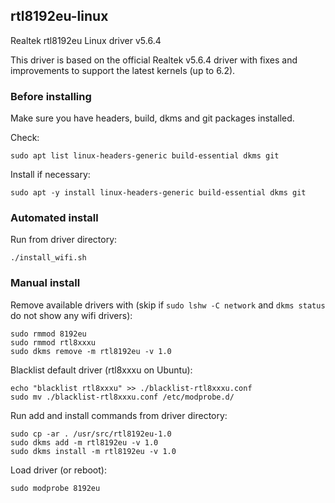 ## rtl8192eu-linux
Realtek rtl8192eu Linux driver v5.6.4

This driver is based on the official Realtek v5.6.4 driver with fixes and improvements to support the latest kernels (up to 6.2).

### Before installing

Make sure you have headers, build, dkms and git packages installed.

Check:

```
sudo apt list linux-headers-generic build-essential dkms git
```
Install if necessary:
```
sudo apt -y install linux-headers-generic build-essential dkms git
```
### Automated install 

Run from driver directory:
```
./install_wifi.sh
```

### Manual install

Remove available drivers with (skip if `sudo lshw -C network` and `dkms status` do not show any wifi drivers):

```
sudo rmmod 8192eu
sudo rmmod rtl8xxxu
sudo dkms remove -m rtl8192eu -v 1.0
```

Blacklist default driver (rtl8xxxu on Ubuntu):

```
echo "blacklist rtl8xxxu" >> ./blacklist-rtl8xxxu.conf
sudo mv ./blacklist-rtl8xxxu.conf /etc/modprobe.d/
```

Run add and install commands from driver directory:

```
sudo cp -ar . /usr/src/rtl8192eu-1.0
sudo dkms add -m rtl8192eu -v 1.0
sudo dkms install -m rtl8192eu -v 1.0
```

Load driver (or reboot):
```
sudo modprobe 8192eu
```
